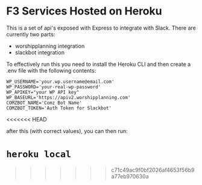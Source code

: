 # F3 Services Hosted on Heroku

This is a set of api's exposed with Express to integrate with Slack.  There are currently two parts:
 * worshipplanning integration
 * slackbot integration

To effectively run this you need to install the Heroku CLI and then create a .env file with the following contents:

```
WP_USERNAME='your.wp.username@email.com'
WP_PASSWORD='your-real-wp-password'
WP_APIKEY="your WP API key"
WP_BASEURL='https://apiv2.worshipplanning.com'
COMZBOT_NAME='Comz Bot Name'
COMZBOT_TOKEN='Auth Token for Slackbot'
```
<<<<<<< HEAD

after this (with correct values), you can then run:

```heroku local```
=======
>>>>>>> c71c49ac9f0bf2026af4653f56b9a77eb970630a
